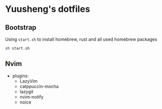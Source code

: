 # Yuusheng's dotfiles

## Bootstrap

Using `start.sh` to install homebrew, rust and all used homebrew packages

```bash
sh start.sh
```

## Nvim

- plugins:
  - LazyVim
  - catppuccin-mocha
  - lazygit
  - nvim-notify
  - noice
